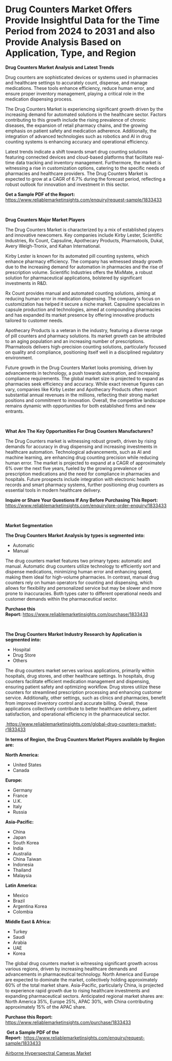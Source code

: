 <p><h1>Drug Counters Market Offers Provide Insightful Data for the Time Period from 2024 to 2031 and also Provide Analysis Based on Application, Type, and Region</h1></p><p><strong>Drug Counters Market Analysis and Latest Trends</strong></p>
<p><p>Drug counters are sophisticated devices or systems used in pharmacies and healthcare settings to accurately count, dispense, and manage medications. These tools enhance efficiency, reduce human error, and ensure proper inventory management, playing a critical role in the medication dispensing process.</p><p>The Drug Counters Market is experiencing significant growth driven by the increasing demand for automated solutions in the healthcare sector. Factors contributing to this growth include the rising prevalence of chronic diseases, the expansion of retail pharmacy chains, and the growing emphasis on patient safety and medication adherence. Additionally, the integration of advanced technologies such as robotics and AI in drug counting systems is enhancing accuracy and operational efficiency.</p><p>Latest trends indicate a shift towards smart drug counting solutions featuring connected devices and cloud-based platforms that facilitate real-time data tracking and inventory management. Furthermore, the market is witnessing a rise in customization options, catering to the specific needs of pharmacies and healthcare providers. The Drug Counters Market is expected to grow at a CAGR of 6.7% during the forecast period, reflecting a robust outlook for innovation and investment in this sector.</p></p>
<p><strong>Get a Sample PDF of the Report:&nbsp;</strong> <a href="https://www.reliablemarketinsights.com/enquiry/request-sample/1833433?utm_campaign=1938&utm_medium=2&utm_source=Github&utm_content=ia&utm_term=01012025&utm_id=drug-counters">https://www.reliablemarketinsights.com/enquiry/request-sample/1833433</a></p>
<p>&nbsp;</p>
<p><strong>Drug Counters Major Market Players</strong></p>
<p><p>The Drug Counters Market is characterized by a mix of established players and innovative newcomers. Key companies include Kirby Lester, Scientific Industries, Rx Count, Capsuline, Apothecary Products, Pharmatools, Dukal, Avery Weigh-Tronix, and Kahan International. </p><p>Kirby Lester is known for its automated pill counting systems, which enhance pharmacy efficiency. The company has witnessed steady growth due to the increasing demand for automation in pharmacies and the rise of prescription volume. Scientific Industries offers the MixMate, a robust solution for pharmaceutical applications, bolstered by significant investments in R&D.</p><p>Rx Count provides manual and automated counting solutions, aiming at reducing human error in medication dispensing. The company's focus on customization has helped it secure a niche market. Capsuline specializes in capsule production and technologies, aimed at compounding pharmacies and has expanded its market presence by offering innovative products tailored to customer needs.</p><p>Apothecary Products is a veteran in the industry, featuring a diverse range of pill counters and pharmacy solutions. Its market growth can be attributed to an aging population and an increasing number of prescriptions. Pharmatools delivers high-precision counting solutions, particularly focused on quality and compliance, positioning itself well in a disciplined regulatory environment.</p><p>Future growth in the Drug Counters Market looks promising, driven by advancements in technology, a push towards automation, and increasing compliance requirements. The global market size is projected to expand as pharmacies seek efficiency and accuracy. While exact revenue figures can vary, companies like Kirby Lester and Apothecary Products often report substantial annual revenues in the millions, reflecting their strong market positions and commitment to innovation. Overall, the competitive landscape remains dynamic with opportunities for both established firms and new entrants.</p></p>
<p>&nbsp;</p>
<p><strong>What Are The Key Opportunities For Drug Counters Manufacturers?</strong></p>
<p><p>The Drug Counters market is witnessing robust growth, driven by rising demands for accuracy in drug dispensing and increasing investments in healthcare automation. Technological advancements, such as AI and machine learning, are enhancing drug counting precision while reducing human error. The market is projected to expand at a CAGR of approximately 6% over the next five years, fueled by the growing prevalence of prescription medications and the need for compliance in pharmacies and hospitals. Future prospects include integration with electronic health records and smart pharmacy systems, further positioning drug counters as essential tools in modern healthcare delivery.</p></p>
<p><strong>Inquire or Share Your Questions If Any Before Purchasing This Report:</strong> <a href="https://www.reliablemarketinsights.com/enquiry/pre-order-enquiry/1833433?utm_campaign=1938&utm_medium=2&utm_source=Github&utm_content=ia&utm_term=01012025&utm_id=drug-counters">https://www.reliablemarketinsights.com/enquiry/pre-order-enquiry/1833433</a></p>
<p>&nbsp;</p>
<p><strong>Market Segmentation</strong></p>
<p><strong>The Drug Counters Market Analysis by types is segmented into:</strong></p>
<p><ul><li>Automatic</li><li>Manual</li></ul></p>
<p><p>The drug counters market features two primary types: automatic and manual. Automatic drug counters utilize technology to efficiently sort and dispense medications, minimizing human error and enhancing speed, making them ideal for high-volume pharmacies. In contrast, manual drug counters rely on human operators for counting and dispensing, which allows for flexibility and personalized service but may be slower and more prone to inaccuracies. Both types cater to different operational needs and customer demands within the pharmaceutical sector.</p></p>
<p><strong>Purchase this Report:&nbsp;</strong><a href="https://www.reliablemarketinsights.com/purchase/1833433?utm_campaign=1938&utm_medium=2&utm_source=Github&utm_content=ia&utm_term=01012025&utm_id=drug-counters">https://www.reliablemarketinsights.com/purchase/1833433</a></p>
<p>&nbsp;</p>
<p><strong>The Drug Counters Market Industry Research by Application is segmented into:</strong></p>
<p><ul><li>Hospital</li><li>Drug Store</li><li>Others</li></ul></p>
<p><p>The drug counters market serves various applications, primarily within hospitals, drug stores, and other healthcare settings. In hospitals, drug counters facilitate efficient medication management and dispensing, ensuring patient safety and optimizing workflow. Drug stores utilize these counters for streamlined prescription processing and enhancing customer service. Additionally, other settings, such as clinics and pharmacies, benefit from improved inventory control and accurate billing. Overall, these applications collectively contribute to better healthcare delivery, patient satisfaction, and operational efficiency in the pharmaceutical sector.</p></p>
<p><a href="https://www.reliablemarketinsights.com/global-drug-counters-market-r1833433?utm_campaign=1938&utm_medium=2&utm_source=Github&utm_content=ia&utm_term=01012025&utm_id=drug-counters">&nbsp;https://www.reliablemarketinsights.com/global-drug-counters-market-r1833433</a></p>
<p><strong>In terms of Region, the Drug Counters Market Players available by Region are:</strong></p>
<p>
    <p> <strong> North America: </strong>
        <ul>
            <li>United States</li>
            <li>Canada</li>
        </ul>
        </p> 
    <p> <strong> Europe: </strong>
        <ul>
            <li>Germany</li>
            <li>France</li>
            <li>U.K.</li>
            <li>Italy</li>
            <li>Russia</li>
        </ul>
        </p> 
    <p> <strong> Asia-Pacific: </strong>
        <ul>
            <li>China</li>
            <li>Japan</li>
            <li>South Korea</li>
            <li>India</li>
            <li>Australia</li>
            <li>China Taiwan</li>
            <li>Indonesia</li>
            <li>Thailand</li>
            <li>Malaysia</li>
        </ul>
        </p> 
    <p> <strong> Latin America: </strong>
        <ul>
            <li>Mexico</li>
            <li>Brazil</li>
            <li>Argentina Korea</li>
            <li>Colombia</li>
        </ul>
        </p> 
    <p> <strong> Middle East & Africa: </strong>
        <ul>
            <li>Turkey</li>
            <li>Saudi</li>
            <li>Arabia</li>
            <li>UAE</li>
            <li>Korea</li>
        </ul>
    </p>
    </p>
<p><p>The global drug counters market is witnessing significant growth across various regions, driven by increasing healthcare demands and advancements in pharmaceutical technology. North America and Europe are expected to dominate the market, collectively holding approximately 60% of the total market share. Asia-Pacific, particularly China, is projected to experience rapid growth due to rising healthcare investments and expanding pharmaceutical sectors. Anticipated regional market shares are: North America 35%, Europe 25%, APAC 30%, with China contributing approximately 15% of the APAC share.</p></p>
<p><strong>Purchase this Report: </strong><a href="https://www.reliablemarketinsights.com/purchase/1833433?utm_campaign=1938&utm_medium=2&utm_source=Github&utm_content=ia&utm_term=01012025&utm_id=drug-counters">https://www.reliablemarketinsights.com/purchase/1833433</a></p>
<p>&nbsp;<strong>Get a Sample PDF of the Report:&nbsp;&nbsp;</strong><a href="https://www.reliablemarketinsights.com/enquiry/request-sample/1833433?utm_campaign=1938&utm_medium=2&utm_source=Github&utm_content=ia&utm_term=01012025&utm_id=drug-counters">https://www.reliablemarketinsights.com/enquiry/request-sample/1833433</a></p>
<p><strong></strong></p>
<p><p><a href="https://github.com/provorikovar/Market-Research-Report-List-6/blob/main/airborne-hyperspectral-cameras-market.md?utm_campaign=1938&utm_medium=2&utm_source=Github&utm_content=ia&utm_term=01012025&utm_id=drug-counters">Airborne Hyperspectral Cameras Market</a></p></p>